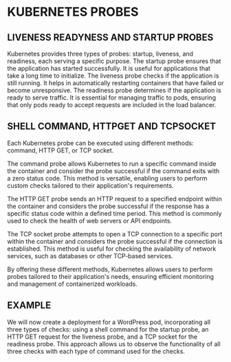# KUBERNETES PROBES 

## LIVENESS READYNESS AND STARTUP PROBES
Kubernetes provides three types of probes: startup, liveness, and readiness, each serving a specific purpose. The startup probe ensures that the application has started successfully. It is useful for applications that take a long time to initialize. The liveness probe checks if the application is still running. It helps in automatically restarting containers that have failed or become unresponsive. The readiness probe determines if the application is ready to serve traffic. It is essential for managing traffic to pods, ensuring that only pods ready to accept requests are included in the load balancer.

## SHELL COMMAND, HTTPGET AND TCPSOCKET 
Each Kubernetes probe can be executed using different methods: command, HTTP GET, or TCP socket.

The command probe allows Kubernetes to run a specific command inside the container and consider the probe successful if the command exits with a zero status code. This method is versatile, enabling users to perform custom checks tailored to their application's requirements.

The HTTP GET probe sends an HTTP request to a specified endpoint within the container and considers the probe successful if the response has a specific status code within a defined time period. This method is commonly used to check the health of web servers or API endpoints.

The TCP socket probe attempts to open a TCP connection to a specific port within the container and considers the probe successful if the connection is established. This method is useful for checking the availability of network services, such as databases or other TCP-based services.

By offering these different methods, Kubernetes allows users to perform probes tailored to their application's needs, ensuring efficient monitoring and management of containerized workloads.

## EXAMPLE
We will now create a deployment for a WordPress pod, incorporating all three types of checks: using a shell command for the startup probe, an HTTP GET request for the liveness probe, and a TCP socket for the readiness probe. This approach allows us to observe the functionality of all three checks with each type of command used for the checks.